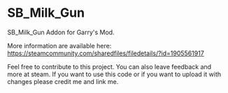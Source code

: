 # SB_Milk_Gun

SB_Milk_Gun Addon for Garry's Mod.

More information are available here: 
https://steamcommunity.com/sharedfiles/filedetails/?id=1905561917

Feel free to contribute to this project. You can also leave feedback and more at steam. 
If you want to use this code or if you want to upload it with changes please credit me and link me.


